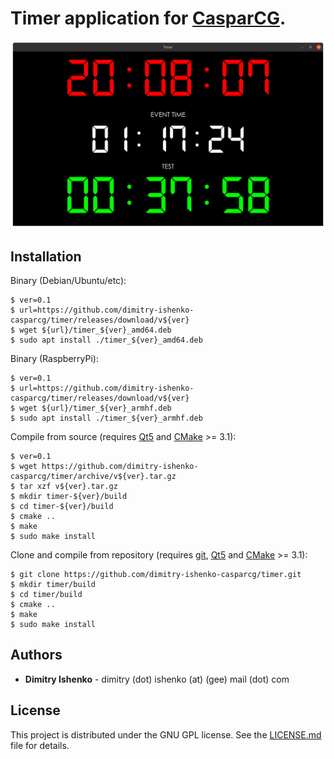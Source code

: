 # Timer application for [CasparCG](https://github.com/CasparCG).

![screenshot](screenshot.png)

## Installation

Binary (Debian/Ubuntu/etc):

```console
$ ver=0.1
$ url=https://github.com/dimitry-ishenko-casparcg/timer/releases/download/v${ver}
$ wget ${url}/timer_${ver}_amd64.deb
$ sudo apt install ./timer_${ver}_amd64.deb
```

Binary (RaspberryPi):

```console
$ ver=0.1
$ url=https://github.com/dimitry-ishenko-casparcg/timer/releases/download/v${ver}
$ wget ${url}/timer_${ver}_armhf.deb
$ sudo apt install ./timer_${ver}_armhf.deb
```

Compile from source (requires [Qt5](https://www.qt.io/) and [CMake](https://cmake.org/) >= 3.1):

```console
$ ver=0.1
$ wget https://github.com/dimitry-ishenko-casparcg/timer/archive/v${ver}.tar.gz
$ tar xzf v${ver}.tar.gz
$ mkdir timer-${ver}/build
$ cd timer-${ver}/build
$ cmake ..
$ make
$ sudo make install
```

Clone and compile from repository (requires [git](https://git-scm.com/), [Qt5](https://www.qt.io/) and [CMake](https://cmake.org/) >= 3.1):

```console
$ git clone https://github.com/dimitry-ishenko-casparcg/timer.git
$ mkdir timer/build
$ cd timer/build
$ cmake ..
$ make
$ sudo make install
```

## Authors

* **Dimitry Ishenko** - dimitry (dot) ishenko (at) (gee) mail (dot) com

## License

This project is distributed under the GNU GPL license. See the
[LICENSE.md](LICENSE.md) file for details.
